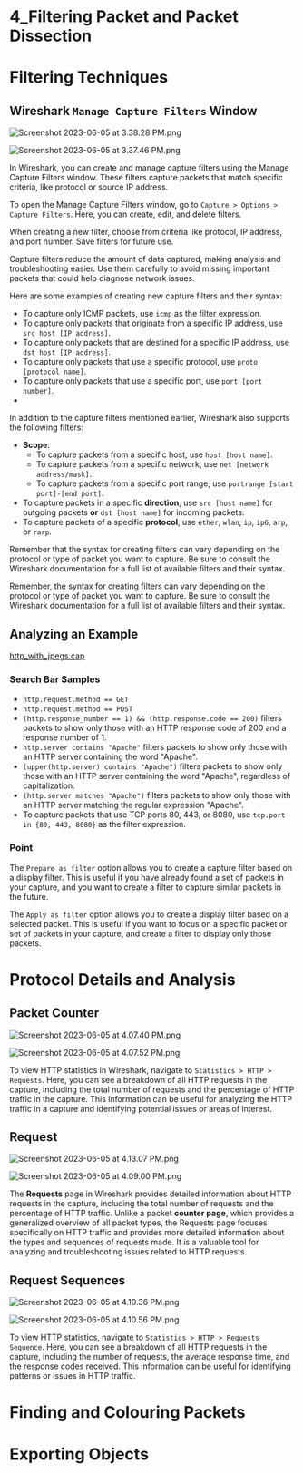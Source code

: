 # 4_Filtering Packet and Packet Dissection

# Filtering Techniques

## Wireshark `Manage Capture Filters` Window

![Screenshot 2023-06-05 at 3.38.28 PM.png](4_Filtering%20Packet%20and%20Packet%20Dissection%200e7f1c9267cc42489490fd56ce15908d/Screenshot_2023-06-05_at_3.38.28_PM.png)

![Screenshot 2023-06-05 at 3.37.46 PM.png](4_Filtering%20Packet%20and%20Packet%20Dissection%200e7f1c9267cc42489490fd56ce15908d/Screenshot_2023-06-05_at_3.37.46_PM.png)

In Wireshark, you can create and manage capture filters using the Manage Capture Filters window. These filters capture packets that match specific criteria, like protocol or source IP address.

To open the Manage Capture Filters window, go to `Capture > Options > Capture Filters`. Here, you can create, edit, and delete filters.

When creating a new filter, choose from criteria like protocol, IP address, and port number. Save filters for future use.

Capture filters reduce the amount of data captured, making analysis and troubleshooting easier. Use them carefully to avoid missing important packets that could help diagnose network issues.

Here are some examples of creating new capture filters and their syntax:

- To capture only ICMP packets, use `icmp` as the filter expression.
- To capture only packets that originate from a specific IP address, use `src host [IP address]`.
- To capture only packets that are destined for a specific IP address, use `dst host [IP address]`.
- To capture only packets that use a specific protocol, use `proto [protocol name]`.
- To capture only packets that use a specific port, use `port [port number]`.
- 

In addition to the capture filters mentioned earlier, Wireshark also supports the following filters:

- **Scope**:
    - To capture packets from a specific host, use `host [host name]`.
    - To capture packets from a specific network, use `net [network address/mask]`.
    - To capture packets from a specific port range, use `portrange [start port]-[end port]`.
- To capture packets in a specific **direction**, use `src [host name]` for outgoing packets **or** `dst [host name]` for incoming packets.
- To capture packets of a specific **protocol**, use `ether`, `wlan`, `ip`, `ip6`, `arp`, or `rarp`.

Remember that the syntax for creating filters can vary depending on the protocol or type of packet you want to capture. Be sure to consult the Wireshark documentation for a full list of available filters and their syntax.

Remember, the syntax for creating filters can vary depending on the protocol or type of packet you want to capture. Be sure to consult the Wireshark documentation for a full list of available filters and their syntax.

## Analyzing an Example

[http_with_jpegs.cap](4_Filtering%20Packet%20and%20Packet%20Dissection%200e7f1c9267cc42489490fd56ce15908d/http_with_jpegs.cap)

### Search Bar Samples

- `http.request.method == GET`
- `http.request.method == POST`
- `(http.response_number == 1) && (http.response.code == 200)` filters packets to show only those with an HTTP response code of 200 and a response number of 1.
- `http.server contains "Apache"` filters packets to show only those with an HTTP server containing the word "Apache".
- `(upper(http.server) contains "Apache")` filters packets to show only those with an HTTP server containing the word "Apache", regardless of capitalization.
- `(http.server matches "Apache")` filters packets to show only those with an HTTP server matching the regular expression "Apache".
- To capture packets that use TCP ports 80, 443, or 8080, use `tcp.port in {80, 443, 8080}` as the filter expression.

### Point

The `Prepare as filter` option allows you to create a capture filter based on a display filter. This is useful if you have already found a set of packets in your capture, and you want to create a filter to capture similar packets in the future.

The `Apply as filter` option allows you to create a display filter based on a selected packet. This is useful if you want to focus on a specific packet or set of packets in your capture, and create a filter to display only those packets.

# Protocol Details and Analysis

## Packet Counter

![Screenshot 2023-06-05 at 4.07.40 PM.png](4_Filtering%20Packet%20and%20Packet%20Dissection%200e7f1c9267cc42489490fd56ce15908d/Screenshot_2023-06-05_at_4.07.40_PM.png)

![Screenshot 2023-06-05 at 4.07.52 PM.png](4_Filtering%20Packet%20and%20Packet%20Dissection%200e7f1c9267cc42489490fd56ce15908d/Screenshot_2023-06-05_at_4.07.52_PM.png)

To view HTTP statistics in Wireshark, navigate to `Statistics > HTTP > Requests`. Here, you can see a breakdown of all HTTP requests in the capture, including the total number of requests and the percentage of HTTP traffic in the capture. This information can be useful for analyzing the HTTP traffic in a capture and identifying potential issues or areas of interest.

## Request

![Screenshot 2023-06-05 at 4.13.07 PM.png](4_Filtering%20Packet%20and%20Packet%20Dissection%200e7f1c9267cc42489490fd56ce15908d/Screenshot_2023-06-05_at_4.13.07_PM.png)

![Screenshot 2023-06-05 at 4.09.00 PM.png](4_Filtering%20Packet%20and%20Packet%20Dissection%200e7f1c9267cc42489490fd56ce15908d/Screenshot_2023-06-05_at_4.09.00_PM.png)

The **Requests** page in Wireshark provides detailed information about HTTP requests in the capture, including the total number of requests and the percentage of HTTP traffic. Unlike a packet **counter page**, which provides a generalized overview of all packet types, the Requests page focuses specifically on HTTP traffic and provides more detailed information about the types and sequences of requests made. It is a valuable tool for analyzing and troubleshooting issues related to HTTP requests.

## Request Sequences

![Screenshot 2023-06-05 at 4.10.36 PM.png](4_Filtering%20Packet%20and%20Packet%20Dissection%200e7f1c9267cc42489490fd56ce15908d/Screenshot_2023-06-05_at_4.10.36_PM.png)

![Screenshot 2023-06-05 at 4.10.56 PM.png](4_Filtering%20Packet%20and%20Packet%20Dissection%200e7f1c9267cc42489490fd56ce15908d/Screenshot_2023-06-05_at_4.10.56_PM.png)

To view HTTP statistics, navigate to `Statistics > HTTP > Requests Sequence`. Here, you can see a breakdown of all HTTP requests in the capture, including the number of requests, the average response time, and the response codes received. This information can be useful for identifying patterns or issues in HTTP traffic.

# Finding and Colouring Packets

# Exporting Objects